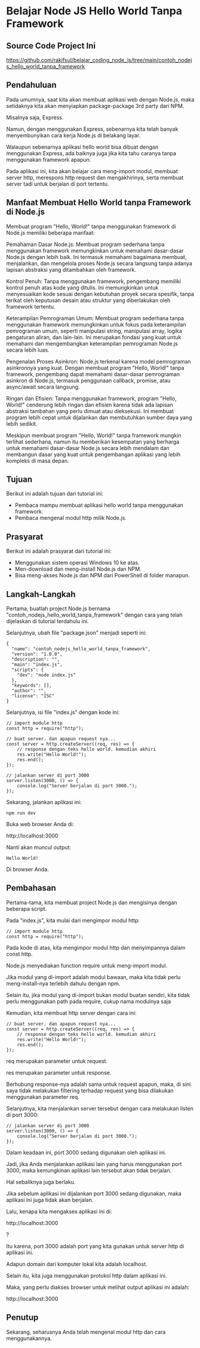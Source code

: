 # Belajar Node JS Hello World Tanpa Framework

## Source Code Project Ini

https://github.com/rakifsul/belajar_coding_node_js/tree/main/contoh_nodejs_hello_world_tanpa_framework

## Pendahuluan

Pada umumnya, saat kita akan membuat aplikasi web dengan Node.js, maka setidaknya kita akan menyiapkan package-package 3rd party dari NPM.

Misalnya saja, Express.

Namun, dengan menggunakan Express, sebenarnya kita telah banyak menyembunyikan cara kerja Node.js di belakang layar.

Walaupun sebenarnya aplikasi hello world bisa dibuat dengan menggunakan Express, ada baiknya juga jika kita tahu caranya tanpa menggunakan framework apapun.

Pada aplikasi ini, kita akan belajar cara meng-import modul, membuat server http, merespons http request dan mengakhirinya, serta membuat server tadi untuk berjalan di port tertentu.

## Manfaat Membuat Hello World tanpa Framework di Node.js

Membuat program "Hello, World!" tanpa menggunakan framework di Node.js memiliki beberapa manfaat:

Pemahaman Dasar Node.js: Membuat program sederhana tanpa menggunakan framework memungkinkan untuk memahami dasar-dasar Node.js dengan lebih baik. Ini termasuk memahami bagaimana membuat, menjalankan, dan mengelola proses Node.js secara langsung tanpa adanya lapisan abstraksi yang ditambahkan oleh framework.

Kontrol Penuh: Tanpa menggunakan framework, pengembang memiliki kontrol penuh atas kode yang ditulis. Ini memungkinkan untuk menyesuaikan kode sesuai dengan kebutuhan proyek secara spesifik, tanpa terikat oleh keputusan desain atau struktur yang diberlakukan oleh framework tertentu.

Keterampilan Pemrograman Umum: Membuat program sederhana tanpa menggunakan framework memungkinkan untuk fokus pada keterampilan pemrograman umum, seperti manipulasi string, manipulasi array, logika pengaturan aliran, dan lain-lain. Ini merupakan fondasi yang kuat untuk memahami dan mengembangkan keterampilan pemrograman Node.js secara lebih luas.

Pengenalan Proses Asinkron: Node.js terkenal karena model pemrograman asinkronnya yang kuat. Dengan membuat program "Hello, World!" tanpa framework, pengembang dapat memahami dasar-dasar pemrograman asinkron di Node.js, termasuk penggunaan callback, promise, atau async/await secara langsung.

Ringan dan Efisien: Tanpa menggunakan framework, program "Hello, World!" cenderung lebih ringan dan efisien karena tidak ada lapisan abstraksi tambahan yang perlu dimuat atau dieksekusi. Ini membuat program lebih cepat untuk dijalankan dan membutuhkan sumber daya yang lebih sedikit.

Meskipun membuat program "Hello, World!" tanpa framework mungkin terlihat sederhana, namun itu memberikan kesempatan yang berharga untuk memahami dasar-dasar Node.js secara lebih mendalam dan membangun dasar yang kuat untuk pengembangan aplikasi yang lebih kompleks di masa depan.

## Tujuan

Berikut ini adalah tujuan dari tutorial ini:

-   Pembaca mampu membuat aplikasi hello world tanpa menggunakan framework.
-   Pembaca mengenal modul http milik Node.js.

## Prasyarat

Berikut ini adalah prasyarat dari tutorial ini:

-   Menggunakan sistem operasi Windows 10 ke atas.
-   Men-download dan meng-install Node.js dan NPM.
-   Bisa meng-akses Node.js dan NPM dari PowerShell di folder manapun.

## Langkah-Langkah

Pertama, buatlah project Node.js bernama "contoh_nodejs_hello_world_tanpa_framework" dengan cara yang telah dijelaskan di tutorial terdahulu ini.

Selanjutnya, ubah file "package.json" menjadi seperti ini:

```
{
  "name": "contoh_nodejs_hello_world_tanpa_framework",
  "version": "1.0.0",
  "description": "",
  "main": "index.js",
  "scripts": {
    "dev": "node index.js"
  },
  "keywords": [],
  "author": "",
  "license": "ISC"
}
```

Selanjutnya, isi file "index.js" dengan kode ini:

```
// import module http
const http = require("http");

// buat server. dan apapun request nya...
const server = http.createServer((req, res) => {
    // response dengan teks hello world. kemudian akhiri
    res.write("Hello World!");
    res.end();
});

// jalankan server di port 3000
server.listen(3000, () => {
    console.log("Server berjalan di port 3000.");
});
```

Sekarang, jalankan aplikasi ini:

```
npm run dev
```

Buka web browser Anda di:

http://localhost:3000

Nanti akan muncul output:

```
Hello World!
```

Di browser Anda.

## Pembahasan

Pertama-tama, kita membuat project Node.js dan mengisinya dengan beberapa script.

Pada "index.js", kita mulai dari mengimpor modul http:

```
// import module http
const http = require("http");
```

Pada kode di atas, kita mengimpor modul http dan menyimpannya dalam const http.

Node.js menyediakan function require untuk meng-import modul.

Jika modul yang di-import adalah modul bawaan, maka kita tidak perlu meng-install-nya terlebih dahulu dengan npm.

Selain itu, jika modul yang di-import bukan modul buatan sendiri, kita tidak perlu menggunakan path pada require, cukup nama modulnya saja

Kemudian, kita membuat http server dengan cara ini:

```
// buat server. dan apapun request nya...
const server = http.createServer((req, res) => {
    // response dengan teks hello world. kemudian akhiri
    res.write("Hello World!");
    res.end();
});
```

req merupakan parameter untuk request.

res merupakan parameter untuk response.

Berhubung response-nya adalah sama untuk request apapun, maka, di sini saya tidak melakukan filtering terhadap request yang bisa dilakukan menggunakan parameter req.

Selanjutnya, kita menjalankan server tersebut dengan cara melakukan listen di port 3000:

```
// jalankan server di port 3000
server.listen(3000, () => {
    console.log("Server berjalan di port 3000.");
});
```

Dalam keadaan ini, port 3000 sedang digunakan oleh aplikasi ini.

Jadi, jika Anda menjalankan aplikasi lain yang harus menggunakan port 3000, maka kemungkinan aplikasi lain tersebut akan tidak berjalan.

Hal sebaliknya juga berlaku.

Jika sebelum aplikasi ini dijalankan port 3000 sedang digunakan, maka aplikasi ini juga tidak akan berjalan.

Lalu, kenapa kita mengakses aplikasi ini di:

http://localhost:3000

?

Itu karena, port 3000 adalah port yang kita gunakan untuk server http di aplikasi ini.

Adapun domain dari komputer lokal kita adalah localhost.

Selain itu, kita juga menggunakan protokol http dalam aplikasi ini.

Maka, yang perlu diakses browser untuk melihat output aplikasi ini adalah:

http://localhost:3000

## Penutup

Sekarang, seharusnya Anda telah mengenal modul http dan cara menggunakannya.
